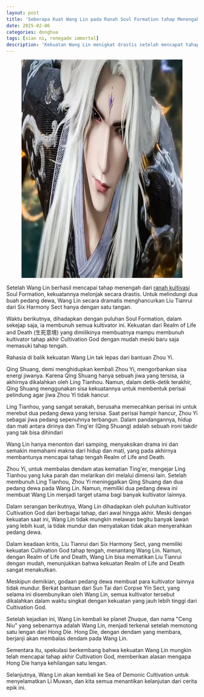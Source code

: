 ```yaml
---
layout: post
title: 'Seberapa Kuat Wang Lin pada Ranah Soul Formation tahap Menengah?'
date: 2025-02-06
categories: donghua
tags: [xian ni, renegade immortal]
description: 'Kekuatan Wang Lin menigkat drastis setelah mencapat tahap menegah Soul Formation. Lalu seberapa kuat?'
---
```


<figure>
  <img alt="Wang Lin" height="576" loading="lazy" src="img/wang-lin.webp" width="1024">
</figure>

Setelah Wang Lin berhasil mencapai tahap menengah dari [ranah kultivasi](https://animenow.eu.org/tingkatan-ranah-kultivasi-renegade-immortal) Soul Formation, kekuatannya melonjak secara drastis. Untuk melindungi dua buah pedang dewa, Wang Lin secara dramatis menghancurkan Liu Tianrui dari Six Harmony Sect hanya dengan satu tangan.

Waktu berikutnya, dihadapkan dengan puluhan Soul Formation, dalam sekejap saja, ia membunuh semua kultivator ini. Kekuatan dari Realm of Life and Death (生死意境) yang dimilikinya membuatnya mampu membunuh kultivator tahap akhir Cultivation God dengan mudah meski baru saja memasuki tahap tengah.

Rahasia di balik kekuatan Wang Lin tak lepas dari bantuan Zhou Yi.

Qing Shuang, demi menghidupkan kembali Zhou Yi, mengorbankan sisa energi jiwanya. Karena Qing Shuang hanya sebuah jiwa yang tersisa, ia akhirnya dikalahkan oleh Ling Tianhou. Namun, dalam detik-detik terakhir, Qing Shuang menggunakan sisa kekuatannya untuk membentuk perisai pelindung agar jiwa Zhou Yi tidak hancur.

Ling Tianhou, yang sangat serakah, berusaha memecahkan perisai ini untuk merebut dua pedang dewa yang tersisa. Saat perisai hampir hancur, Zhou Yi sebagai jiwa pedang sepenuhnya terbangun. Dalam pandangannya, hidup dan mati antara dirinya dan Ting'er (Qing Shuang) adalah sebuah ironi takdir yang tak bisa dihindari

Wang Lin hanya menonton dari samping, menyaksikan drama ini dan semakin memahami makna dari hidup dan mati, yang pada akhirnya membantunya mencapai tahap tengah Realm of Life and Death.

Zhou Yi, untuk membalas dendam atas kematian Ting'er, mengejar Ling Tianhou yang luka parah dan melarikan diri melalui dimensi lain. Setelah membunuh Ling Tianhou, Zhou Yi meninggalkan Qing Shuang dan dua pedang dewa pada Wang Lin. Namun, memiliki dua pedang dewa ini membuat Wang Lin menjadi target utama bagi banyak kultivator lainnya. 

Dalam serangan berikutnya, Wang Lin dihadapkan oleh puluhan kultivator Cultivation God dari berbagai tahap, dari awal hingga akhir. Meski dengan kekuatan saat ini, Wang Lin tidak mungkin melawan begitu banyak lawan yang lebih kuat, ia tidak mundur dan menyatakan tidak akan menyerahkan pedang dewa. 

Dalam keadaan kritis, Liu Tianrui dari Six Harmony Sect, yang memiliki kekuatan Cultivation God tahap tengah, menantang Wang Lin. Namun, dengan Realm of Life and Death, Wang Lin bisa mematikan Liu Tianrui dengan mudah, menunjukkan bahwa kekuatan Realm of Life and Death sangat menakutkan.

Meskipun demikian, godaan pedang dewa membuat para kultivator lainnya tidak mundur. Berkat bantuan dari Sun Tai dari Corpse Yin Sect, yang selama ini disembunyikan oleh Wang Lin, semua kultivator tersebut dikalahkan dalam waktu singkat dengan kekuatan yang jauh lebih tinggi dari Cultivation God. 

Setelah kejadian ini, Wang Lin kembali ke planet Zhuque, dan nama "Ceng Niu" yang sebenarnya adalah Wang Lin, menjadi terkenal setelah memotong satu lengan dari Hong Die. Hong Die, dengan dendam yang membara, berjanji akan membalas dendam pada Wang Lin.

Sementara itu, spekulasi berkembang bahwa kekuatan Wang Lin mungkin telah mencapai tahap akhir Cultivation God, memberikan alasan mengapa Hong Die hanya kehilangan satu lengan. 

Selanjutnya, Wang Lin akan kembali ke Sea of Demonic Cultivation untuk menyelamatkan Li Muwan, dan kita semua menantikan kelanjutan dari cerita epik ini.